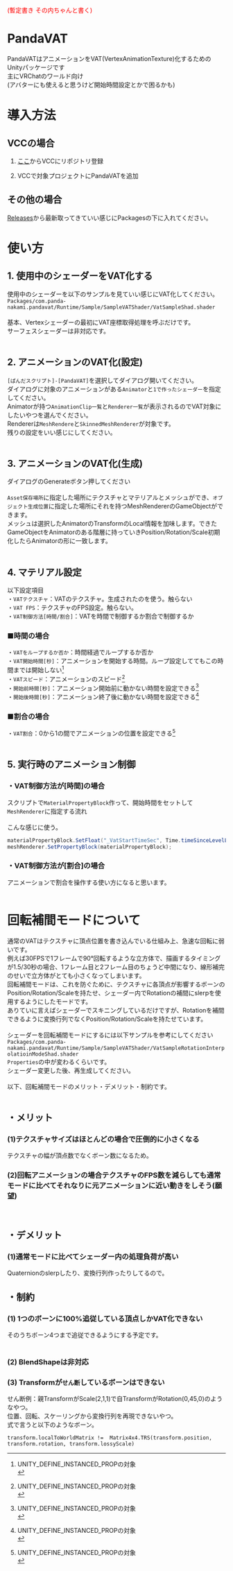 <span style="color:red;">(暫定書き その内ちゃんと書く)</span>

# PandaVAT
PandaVATはアニメーションをVAT(VertexAnimationTexture)化するためのUnityパッケージです<br>
主にVRChatのワールド向け<br>
(アバターにも使えると思うけど開始時間設定とかで困るかも)<br>

# 導入方法
## VCCの場合
1. [ここ](https://pandanakami.github.io/vpm-package-list/install/)からVCCにリポジトリ登録

2. VCCで対象プロジェクトにPandaVATを追加

## その他の場合
[Releases](https://github.com/pandanakami/PandaVAT/releases)から最新取ってきていい感じにPackagesの下に入れてください。<br>

# 使い方

## 1. 使用中のシェーダーをVAT化する<br>
使用中のシェーダーを以下のサンプルを見ていい感じにVAT化してください。<br>
`Packages/com.panda-nakami.pandavat/Runtime/Sample/SampleVATShader/VatSampleShad.shader`<br>
<br>
基本、Vertexシェーダーの最初にVAT座標取得処理を呼ぶだけです。<br>
サーフェスシェーダーは非対応です。<br>
<br>
## 2. アニメーションのVAT化(設定)<br>
`[ぱんだスクリプト]-[PandaVAT]`を選択してダイアログ開いてください。<br>
ダイアログに対象のアニメーションがある`Animator`と`1で作ったシェーダー`を指定してください。<br>
Animatorが持つ`AnimationClip一覧`と`Renderer一覧`が表示されるのでVAT対象にしたいやつを選んでください。<br>
Rendererは`MeshRendere`と`SkinnedMeshRenderer`が対象です。<br>
残りの設定をいい感じにしてください。<br>
<br>
## 3. アニメーションのVAT化(生成)<br>
ダイアログのGenerateボタン押してください<br>
<br>
`Asset保存場所`に指定した場所にテクスチャとマテリアルとメッシュができ、`オブジェクト生成位置`に指定した場所にそれを持つMeshRendererのGameObjectができます。<br>
メッシュは選択したAnimatorのTransformのLocal情報を加味します。できたGameObjectをAnimatorのある階層に持っていきPosition/Rotation/Scale初期化したらAnimatorの形に一致します。<br>
<br>
## 4. マテリアル設定<br>
以下設定項目<br>
・`VATテクスチャ`：VATのテクスチャ。生成されたのを使う。触らない<br>
・`VAT FPS`：テクスチャのFPS設定。触らない。<br>
・`VAT制御方法[時間/割合]`：VATを時間で制御するか割合で制御するか<br>
### ■時間の場合<br>
・`VATをループするか否か`：時間経過でループするか否か<br>
・`VAT開始時間[秒]`：アニメーションを開始する時間。ループ設定しててもこの時間までは開始しない[^1]<br>
・`VATスピード`：アニメーションのスピード[^1]<br>
・`開始前時間[秒]`：アニメーション開始前に動かない時間を設定できる[^1]<br>
・`開始後時間[秒]`：アニメーション終了後に動かない時間を設定できる[^1]<br>
### ■割合の場合<br>
・`VAT割合`：0から1の間でアニメーションの位置を設定できる[^1]<br>
<br>
## 5. 実行時のアニメーション制御<br>
### ・VAT制御方法が[時間]の場合<br>
スクリプトで`MaterialPropertyBlock`作って、開始時間をセットして`MeshRenderer`に指定する流れ<br>
<br>
こんな感じに使う。<br>

``` csharp
materialPropertyBlock.SetFloat("_VatStartTimeSec", Time.timeSinceLevelLoad);
meshRenderer.SetPropertyBlock(materialPropertyBlock);
```
### ・VAT制御方法が[割合]の場合<br>
アニメーションで割合を操作する使い方になると思います。<br>
<br>
# 回転補間モードについて<br>
通常のVATはテクスチャに頂点位置を書き込んでいる仕組み上、急速な回転に弱いです。<br>
例えば30FPSで1フレームで90°回転するような立方体で、描画するタイミングが1.5/30秒の場合、1フレーム目と2フレーム目のちょうど中間になり、線形補完のせいで立方体がとても小さくなってしまいます。<br>
回転補間モードは、これを防ぐために、テクスチャに各頂点が影響するボーンのPosition/Rotation/Scaleを持たせ、シェーダー内でRotationの補間にslerpを使用するようにしたモードです。<br>
ありていに言えばシェーダーでスキニングしているだけですが、Rotationを補間できるように変換行列でなくPosition/Rotation/Scaleを持たせています。<br>
<br>
シェーダーを回転補間モードにするには以下サンプルを参考にしてください<br>
`Packages/com.panda-nakami.pandavat/Runtime/Sample/SampleVATShader/VatSampleRotationInterpolatioinModeShad.shader`<br>
`Properties`の中が変わるくらいです。<br>
シェーダー変更した後、再生成してください。<br>
<br>
以下、回転補間モードのメリット・デメリット・制約です。<br>
<br>
## ・メリット<br>
### (1)テクスチャサイズはほとんどの場合で圧倒的に小さくなる
テクスチャの幅が頂点数でなくボーン数になるため。

### (2)回転アニメーションの場合テクスチャのFPS数を減らしても通常モードに比べてそれなりに元アニメーションに近い動きをしそう(願望)<br>
<br>

## ・デメリット<br>
### (1)通常モードに比べてシェーダー内の処理負荷が高い
Quaternionのslerpしたり、変換行列作ったりしてるので。<br>

## ・制約<br>
### (1) 1つのボーンに100%追従している頂点しかVAT化できない<br>
そのうちボーン4つまで追従できるようにする予定です。<br>
<br>

### (2) BlendShapeは非対応

### (3) Transformが`せん断`しているボーンはできない<br>
せん断例：親TransformがScale(2,1,1)で自TransformがRotation(0,45,0)のようなやつ。<br>
位置、回転、スケーリングから変換行列を再現できないやつ。<br>
式で言うと以下のようなボーン。
```
transform.localToWorldMatrix !=  Matrix4x4.TRS(transform.position, transform.rotation, transform.lossyScale)
```
[^1]: UNITY_DEFINE_INSTANCED_PROPの対象<br>
